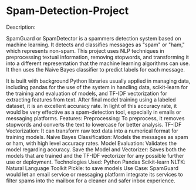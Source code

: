 # Spam-Detection-Project
Description:

SpamGuard or SpamDetector is a spammers detection system based on machine learning. It detects and classifies messages as "spam" or "ham," which represents non-spam. This project uses NLP techniques in preprocessing textual information, removing stopwords, and transforming it into a different representation that the machine learning algorithms can use. It then uses the Naive Bayes classifier to predict labels for each message.

It is built with background Python libraries usually applied in managing data, including pandas for the use of the system in handling data, scikit-learn for the training and evaluation of models, and TF-IDF vectorization for extracting features from text. After final model training using a labeled dataset, it is an excellent accuracy rate. In light of this accuracy rate, it would be very effective as a spam-detection tool, especially in emails or messaging platforms.
Features:
Preprocessing: To preprocess, it removes stopwords and converts the text to lowercase for better analysis.
TF-IDF Vectorization: It can transform raw text data into a numerical format for training models.
Naive Bayes Classification: Models the messages as spam or ham, with high level accuracy rates.
Model Evaluation: Validates the model regarding accuracy.
Save the Model and Vectorizer: Saves both the models that are trained and the TF-IDF vectorizer for any possible further use or deployment.
Technologies Used:
Python
Pandas
Scikit-learn
NLTK: Natural Language Toolkit
Pickle: to save models
Use Case:
SpamGuard would let an email service or messaging platform integrate its services to filter spams into the mailbox for a cleaner and safer inbox experience.
